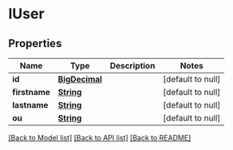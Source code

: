 # IUser
## Properties

Name | Type | Description | Notes
------------ | ------------- | ------------- | -------------
**id** | [**BigDecimal**](number.md) |  | [default to null]
**firstname** | [**String**](string.md) |  | [default to null]
**lastname** | [**String**](string.md) |  | [default to null]
**ou** | [**String**](string.md) |  | [default to null]

[[Back to Model list]](../README.md#documentation-for-models) [[Back to API list]](../README.md#documentation-for-api-endpoints) [[Back to README]](../README.md)

